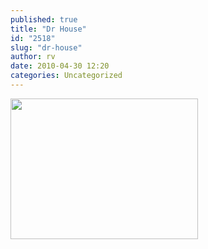 ```yaml
---
published: true
title: "Dr House"
id: "2518"
slug: "dr-house"
author: rv
date: 2010-04-30 12:20
categories: Uncategorized
---
```

<a href="https://s3.amazonaws.com/cfwblog/uploads/2010/04/ts2b0525.jpg"><img src="https://s3.amazonaws.com/cfwblog/uploads/2010/04/ts2b0525.jpg?w=300" alt="" title="TS2B0525" width="300" height="225" class="alignnone size-medium wp-image-2519" /></a>